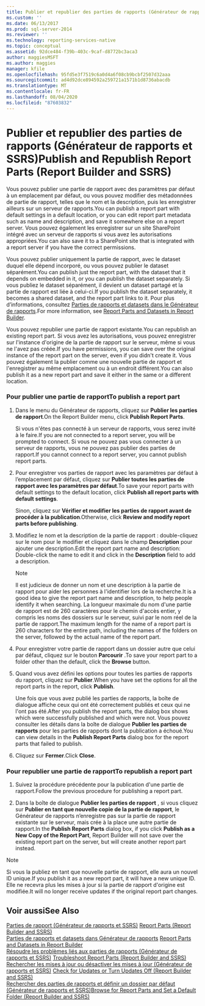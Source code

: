 ```yaml
---
title: Publier et republier des parties de rapports (Générateur de rapports et SSRS) | Microsoft Docs
ms.custom: ''
ms.date: 06/13/2017
ms.prod: sql-server-2014
ms.reviewer: ''
ms.technology: reporting-services-native
ms.topic: conceptual
ms.assetid: 92dce484-f39b-403c-9caf-d8772bc3aca3
author: maggiesMSFT
ms.author: maggies
manager: kfile
ms.openlocfilehash: 95fd5e3f7519c6a0d4a6f08cb9bcbf2507d32aaa
ms.sourcegitcommit: ad4d92dce894592a259721a1571b1d8736abacdb
ms.translationtype: MT
ms.contentlocale: fr-FR
ms.lasthandoff: 08/04/2020
ms.locfileid: "87603832"
---
```

# <a name="publish-and-republish-report-parts-report-builder-and-ssrs"></a><span data-ttu-id="2b526-102">Publier et republier des parties de rapports (Générateur de rapports et SSRS)</span><span class="sxs-lookup"><span data-stu-id="2b526-102">Publish and Republish Report Parts (Report Builder and SSRS)</span></span>
  <span data-ttu-id="2b526-103">Vous pouvez publier une partie de rapport avec des paramètres par défaut à un emplacement par défaut, ou vous pouvez modifier des métadonnées de partie de rapport, telles que le nom et la description, puis les enregistrer ailleurs sur un serveur de rapports.</span><span class="sxs-lookup"><span data-stu-id="2b526-103">You can publish a report part with default settings in a default location, or you can edit report part metadata such as name and description, and save it somewhere else on a report server.</span></span> <span data-ttu-id="2b526-104">Vous pouvez également les enregistrer sur un site SharePoint intégré avec un serveur de rapports si vous avez les autorisations appropriées.</span><span class="sxs-lookup"><span data-stu-id="2b526-104">You can also save it to a SharePoint site that is integrated with a report server if you have the correct permissions.</span></span>  
  
 <span data-ttu-id="2b526-105">Vous pouvez publier uniquement la partie de rapport, avec le dataset duquel elle dépend incorporé, ou vous pouvez publier le dataset séparément.</span><span class="sxs-lookup"><span data-stu-id="2b526-105">You can publish just the report part, with the dataset that it depends on embedded in it, or you can publish the dataset separately.</span></span> <span data-ttu-id="2b526-106">Si vous publiez le dataset séparément, il devient un dataset partagé et la partie de rapport est liée à celui-ci.</span><span class="sxs-lookup"><span data-stu-id="2b526-106">If you publish the dataset separately, it becomes a shared dataset, and the report part links to it.</span></span> <span data-ttu-id="2b526-107">Pour plus d’informations, consultez [Parties de rapports et datasets dans le Générateur de rapports](../report-data/report-parts-and-datasets-in-report-builder.md).</span><span class="sxs-lookup"><span data-stu-id="2b526-107">For more information, see [Report Parts and Datasets in Report Builder](../report-data/report-parts-and-datasets-in-report-builder.md).</span></span>  
  
 <span data-ttu-id="2b526-108">Vous pouvez republier une partie de rapport existante.</span><span class="sxs-lookup"><span data-stu-id="2b526-108">You can republish an existing report part.</span></span> <span data-ttu-id="2b526-109">Si vous avez les autorisations, vous pouvez enregistrer sur l'instance d'origine de la partie de rapport sur le serveur, même si vous ne l'avez pas créée.</span><span class="sxs-lookup"><span data-stu-id="2b526-109">If you have permissions, you can save over the original instance of the report part on the server, even if you didn't create it.</span></span> <span data-ttu-id="2b526-110">Vous pouvez également la publier comme une nouvelle partie de rapport et l'enregistrer au même emplacement ou à un endroit différent.</span><span class="sxs-lookup"><span data-stu-id="2b526-110">You can also publish it as a new report part and save it either in the same or a different location.</span></span>  
  
### <a name="to-publish-a-report-part"></a><span data-ttu-id="2b526-111">Pour publier une partie de rapport</span><span class="sxs-lookup"><span data-stu-id="2b526-111">To publish a report part</span></span>  
  
1.  <span data-ttu-id="2b526-112">Dans le menu du Générateur de rapports, cliquez sur **Publier les parties de rapport**.</span><span class="sxs-lookup"><span data-stu-id="2b526-112">On the Report Builder menu, click **Publish Report Parts**.</span></span>  
  
     <span data-ttu-id="2b526-113">Si vous n'êtes pas connecté à un serveur de rapports, vous serez invité à le faire.</span><span class="sxs-lookup"><span data-stu-id="2b526-113">If you are not connected to a report server, you will be prompted to connect.</span></span> <span data-ttu-id="2b526-114">Si vous ne pouvez pas vous connecter à un serveur de rapports, vous ne pouvez pas publier des parties de rapport.</span><span class="sxs-lookup"><span data-stu-id="2b526-114">If you cannot connect to a report server, you cannot publish report parts.</span></span>  
  
2.  <span data-ttu-id="2b526-115">Pour enregistrer vos parties de rapport avec les paramètres par défaut à l’emplacement par défaut, cliquez sur **Publier toutes les parties de rapport avec les paramètres par défaut**.</span><span class="sxs-lookup"><span data-stu-id="2b526-115">To save your report parts with default settings to the default location, click **Publish all report parts with default settings**.</span></span>  
  
     <span data-ttu-id="2b526-116">Sinon, cliquez sur **Vérifier et modifier les parties de rapport avant de procéder à la publication**.</span><span class="sxs-lookup"><span data-stu-id="2b526-116">Otherwise, click **Review and modify report parts before publishing**.</span></span>  
  
3.  <span data-ttu-id="2b526-117">Modifiez le nom et la description de la partie de rapport : double-cliquez sur le nom pour le modifier et cliquez dans le champ **Description** pour ajouter une description.</span><span class="sxs-lookup"><span data-stu-id="2b526-117">Edit the report part name and description: Double-click the name to edit it and click in the **Description** field to add a description.</span></span>  
  
    > [!NOTE]  
    >  <span data-ttu-id="2b526-118">Il est judicieux de donner un nom et une description à la partie de rapport pour aider les personnes à l'identifier lors de la recherche.</span><span class="sxs-lookup"><span data-stu-id="2b526-118">It is a good idea to give the report part name and description, to help people identify it when searching.</span></span> <span data-ttu-id="2b526-119">La longueur maximale du nom d'une partie de rapport est de 260 caractères pour le chemin d'accès entier, y compris les noms des dossiers sur le serveur, suivi par le nom réel de la partie de rapport.</span><span class="sxs-lookup"><span data-stu-id="2b526-119">The maximum length for the name of a report part is 260 characters for the entire path, including the names of the folders on the server, followed by the actual name of the report part.</span></span>  
  
4.  <span data-ttu-id="2b526-120">Pour enregistrer votre partie de rapport dans un dossier autre que celui par défaut, cliquez sur le bouton **Parcourir** .</span><span class="sxs-lookup"><span data-stu-id="2b526-120">To save your report part to a folder other than the default, click the **Browse** button.</span></span>  
  
5.  <span data-ttu-id="2b526-121">Quand vous avez défini les options pour toutes les parties de rapports du rapport, cliquez sur **Publier**.</span><span class="sxs-lookup"><span data-stu-id="2b526-121">When you have set the options for all the report parts in the report, click **Publish**.</span></span>  
  
     <span data-ttu-id="2b526-122">Une fois que vous avez publié les parties de rapports, la boîte de dialogue affiche ceux qui ont été correctement publiés et ceux qui ne l'ont pas été.</span><span class="sxs-lookup"><span data-stu-id="2b526-122">After you publish the report parts, the dialog box shows which were successfully published and which were not.</span></span> <span data-ttu-id="2b526-123">Vous pouvez consulter les détails dans la boîte de dialogue **Publier les parties de rapports** pour les parties de rapports dont la publication a échoué.</span><span class="sxs-lookup"><span data-stu-id="2b526-123">You can view details in the **Publish Report Parts** dialog box for the report parts that failed to publish.</span></span>  
  
6.  <span data-ttu-id="2b526-124">Cliquez sur **Fermer**.</span><span class="sxs-lookup"><span data-stu-id="2b526-124">Click **Close**.</span></span>  
  
### <a name="to-republish-a-report-part"></a><span data-ttu-id="2b526-125">Pour republier une partie de rapport</span><span class="sxs-lookup"><span data-stu-id="2b526-125">To republish a report part</span></span>  
  
1.  <span data-ttu-id="2b526-126">Suivez la procédure précédente pour la publication d'une partie de rapport.</span><span class="sxs-lookup"><span data-stu-id="2b526-126">Follow the previous procedure for publishing a report part.</span></span>  
  
2.  <span data-ttu-id="2b526-127">Dans la boîte de dialogue **Publier les parties de rapport** , si vous cliquez sur **Publier en tant que nouvelle copie de la partie de rapport**, le Générateur de rapports n’enregistre pas sur la partie de rapport existante sur le serveur, mais crée à la place une autre partie de rapport.</span><span class="sxs-lookup"><span data-stu-id="2b526-127">In the **Publish Report Parts** dialog box, if you click **Publish as a New Copy of the Report Part**, Report Builder will not save over the existing report part on the server, but will create another report part instead.</span></span>  
  
> [!NOTE]  
>  <span data-ttu-id="2b526-128">Si vous la publiez en tant que nouvelle partie de rapport, elle aura un nouvel ID unique.</span><span class="sxs-lookup"><span data-stu-id="2b526-128">If you publish it as a new report part, it will have a new unique ID.</span></span> <span data-ttu-id="2b526-129">Elle ne recevra plus les mises à jour si la partie de rapport d'origine est modifiée.</span><span class="sxs-lookup"><span data-stu-id="2b526-129">It will no longer receive updates if the original report part changes.</span></span>  
  
## <a name="see-also"></a><span data-ttu-id="2b526-130">Voir aussi</span><span class="sxs-lookup"><span data-stu-id="2b526-130">See Also</span></span>  
 <span data-ttu-id="2b526-131">[Parties de rapport &#40;Générateur de rapports et SSRS&#41;](../report-parts-report-builder-and-ssrs.md) </span><span class="sxs-lookup"><span data-stu-id="2b526-131">[Report Parts &#40;Report Builder and SSRS&#41;](../report-parts-report-builder-and-ssrs.md) </span></span>  
 <span data-ttu-id="2b526-132">[Parties de rapports et datasets dans Générateur de rapports](../report-data/report-parts-and-datasets-in-report-builder.md) </span><span class="sxs-lookup"><span data-stu-id="2b526-132">[Report Parts and Datasets in Report Builder](../report-data/report-parts-and-datasets-in-report-builder.md) </span></span>  
 <span data-ttu-id="2b526-133">[Résoudre les problèmes liés aux parties de rapports &#40;Générateur de rapports et SSRS&#41;](../troubleshoot-report-parts-report-builder-and-ssrs.md) </span><span class="sxs-lookup"><span data-stu-id="2b526-133">[Troubleshoot Report Parts &#40;Report Builder and SSRS&#41;](../troubleshoot-report-parts-report-builder-and-ssrs.md) </span></span>  
 <span data-ttu-id="2b526-134">[Rechercher les mises à jour ou désactiver les mises à jour &#40;Générateur de rapports et SSRS&#41;](../check-for-updates-or-turn-updates-off-report-builder-and-ssrs.md) </span><span class="sxs-lookup"><span data-stu-id="2b526-134">[Check for Updates or Turn Updates Off &#40;Report Builder and SSRS&#41;](../check-for-updates-or-turn-updates-off-report-builder-and-ssrs.md) </span></span>  
 [<span data-ttu-id="2b526-135">Rechercher des parties de rapports et définir un dossier par défaut &#40;Générateur de rapports et SSRS&#41;</span><span class="sxs-lookup"><span data-stu-id="2b526-135">Browse for Report Parts and Set a Default Folder &#40;Report Builder and SSRS&#41;</span></span>](browse-for-report-parts-and-set-a-default-folder-report-builder-and-ssrs.md)  
  
  
